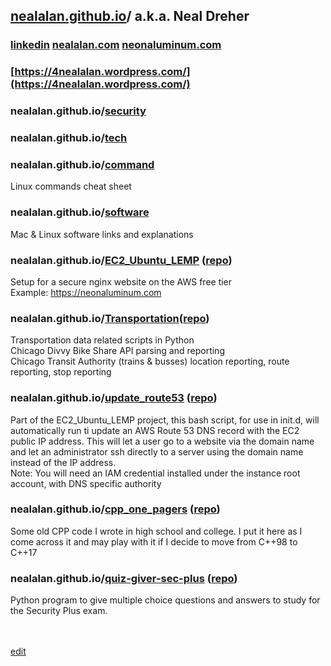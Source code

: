 ## [nealalan.github.io](https://nealalan.github.io)/ a.k.a. Neal Dreher 
### [linkedin](https://www.linkedin.com/in/nealdreher) [nealalan.com](http://nealalan.com) [neonaluminum.com](https://neonaluminum.com)
### [https://4nealalan.wordpress.com/](https://4nealalan.wordpress.com/)
### nealalan.github.io/[security](https://nealalan.github.io/security)
### nealalan.github.io/[tech](https://nealalan.github.io/tech)
### nealalan.github.io/[command](https://nealalan.github.io/command) 
Linux commands cheat sheet
### nealalan.github.io/[software](https://nealalan.github.io/software)
Mac & Linux software links and explanations
### nealalan.github.io/[EC2_Ubuntu_LEMP](https://nealalan.github.io/EC2_Ubuntu_LEMP) ([repo](https://github.com/nealalan/EC2_Ubuntu_LEMP))
Setup for a secure nginx website on the AWS free tier<br>
Example: https://neonaluminum.com
### nealalan.github.io/[Transportation](https://nealalan.github.io/Transportation)([repo](https://github.com/nealalan/Transportation))
Transportation data related scripts in Python<br>
Chicago Divvy Bike Share API parsing and reporting<br>
Chicago Transit Authority (trains & busses) location reporting, route reporting, stop reporting
### nealalan.github.io/[update_route53](https://nealalan.github.io/update_route53) ([repo](https://github.com/nealalan/update_route53))
Part of the EC2_Ubuntu_LEMP project, this bash script, for use in init.d, will automatically run ti update an AWS Route 53 DNS record with the EC2 public IP address. This will let a user go to a website via the domain name and let an administrator ssh directly to a server using the domain name instead of the IP address.<br>
Note: You will need an IAM credential installed under the instance root account, with DNS specific authority
### nealalan.github.io/[cpp_one_pagers](https://nealalan.github.io/cpp_one_pagers) ([repo](https://github.com/nealalan/cpp_one_pagers))
Some old CPP code I wrote in high school and college. I put it here as I come across it and may play with it if I decide to move from C++98 to C++17
### nealalan.github.io/[quiz-giver-sec-plus](https://nealalan.github.io/quiz-giver-sec-plus) ([repo](https://github.com/nealalan/quiz-giver-sec-plus))
Python program to give multiple choice questions and answers to study for the Security Plus exam.

<br><br>
[edit](https://github.com/nealalan/nealalan.github.io/edit/master/README.md)
